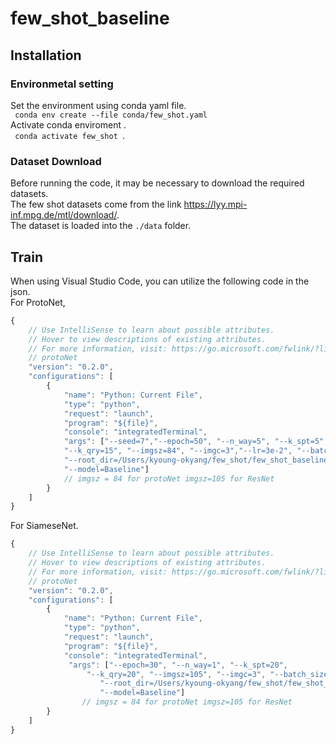 # few_shot_baseline

## Installation
### Environmetal setting
Set the environment using conda yaml file.     
<code> conda env create --file conda/few_shot.yaml </code>   
Activate conda enviroment .  
<code> conda activate few_shot </code>.  

### Dataset Download
Before running the code, it may be necessary to download the required datasets.  
The few shot datasets come from the link https://lyy.mpi-inf.mpg.de/mtl/download/.  
The dataset is loaded into the ```./data``` folder.  

## Train
When using Visual Studio Code, you can utilize the following code in the json.  
For ProtoNet,
```javascript
{
    // Use IntelliSense to learn about possible attributes.
    // Hover to view descriptions of existing attributes.
    // For more information, visit: https://go.microsoft.com/fwlink/?linkid=830387
    // protoNet
    "version": "0.2.0",
    "configurations": [
        {
            "name": "Python: Current File",
            "type": "python",
            "request": "launch",
            "program": "${file}",
            "console": "integratedTerminal",
            "args": ["--seed=7","--epoch=50", "--n_way=5", "--k_spt=5", 
            "--k_qry=15", "--imgsz=84", "--imgc=3","--lr=3e-2", "--batch_size=4","--resume=False",
            "--root_dir=/Users/kyoung-okyang/few_shot/few_shot_baseline_1", "--dataset=mini-imagenet",
            "--model=Baseline"]
            // imgsz = 84 for protoNet imgsz=105 for ResNet
        }
    ]
}
```
For SiameseNet.  
```javascript
{
    // Use IntelliSense to learn about possible attributes.
    // Hover to view descriptions of existing attributes.
    // For more information, visit: https://go.microsoft.com/fwlink/?linkid=830387
    // protoNet
    "version": "0.2.0",
    "configurations": [
        {
            "name": "Python: Current File",
            "type": "python",
            "request": "launch",
            "program": "${file}",
            "console": "integratedTerminal",
             "args": ["--epoch=30", "--n_way=1", "--k_spt=20", 
                 "--k_qry=20", "--imgsz=105", "--imgc=3", "--batch_size=4", "--lr=3e-2", "--resume=False",
                    "--root_dir=/Users/kyoung-okyang/few_shot/few_shot_baseline_1", "--dataset=mini-imagenet",
                    "--model=Baseline"]
                // imgsz = 84 for protoNet imgsz=105 for ResNet
        }
    ]
}
```
